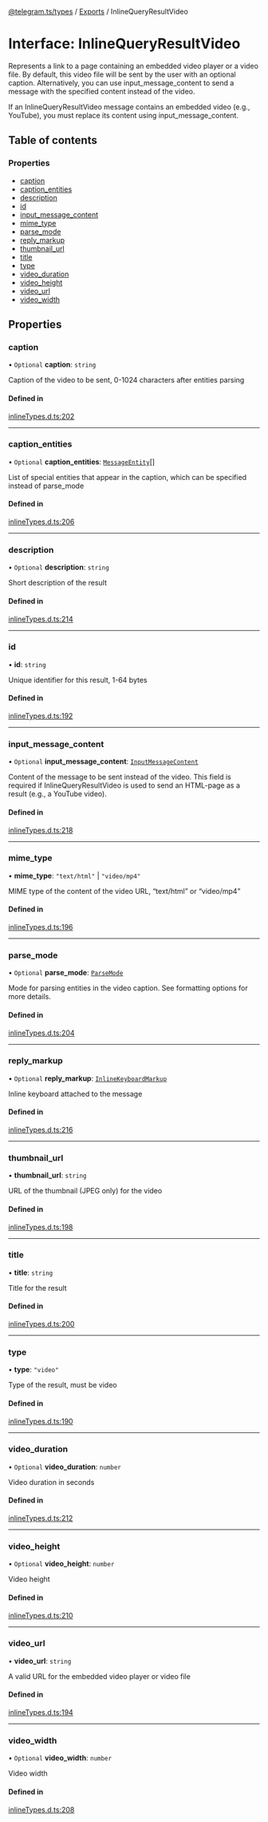 [@telegram.ts/types](../README.md) / [Exports](../modules.md) / InlineQueryResultVideo

# Interface: InlineQueryResultVideo

Represents a link to a page containing an embedded video player or a video file. By default, this video file will be sent by the user with an optional caption. Alternatively, you can use input_message_content to send a message with the specified content instead of the video.

If an InlineQueryResultVideo message contains an embedded video (e.g., YouTube), you must replace its content using input_message_content.

## Table of contents

### Properties

- [caption](InlineQueryResultVideo.md#caption)
- [caption\_entities](InlineQueryResultVideo.md#caption_entities)
- [description](InlineQueryResultVideo.md#description)
- [id](InlineQueryResultVideo.md#id)
- [input\_message\_content](InlineQueryResultVideo.md#input_message_content)
- [mime\_type](InlineQueryResultVideo.md#mime_type)
- [parse\_mode](InlineQueryResultVideo.md#parse_mode)
- [reply\_markup](InlineQueryResultVideo.md#reply_markup)
- [thumbnail\_url](InlineQueryResultVideo.md#thumbnail_url)
- [title](InlineQueryResultVideo.md#title)
- [type](InlineQueryResultVideo.md#type)
- [video\_duration](InlineQueryResultVideo.md#video_duration)
- [video\_height](InlineQueryResultVideo.md#video_height)
- [video\_url](InlineQueryResultVideo.md#video_url)
- [video\_width](InlineQueryResultVideo.md#video_width)

## Properties

### caption

• `Optional` **caption**: `string`

Caption of the video to be sent, 0-1024 characters after entities parsing

#### Defined in

[inlineTypes.d.ts:202](https://github.com/telegramsjs/types/blob/d08200f/src/inlineTypes.d.ts#L202)

___

### caption\_entities

• `Optional` **caption\_entities**: [`MessageEntity`](../modules.md#messageentity)[]

List of special entities that appear in the caption, which can be specified instead of parse_mode

#### Defined in

[inlineTypes.d.ts:206](https://github.com/telegramsjs/types/blob/d08200f/src/inlineTypes.d.ts#L206)

___

### description

• `Optional` **description**: `string`

Short description of the result

#### Defined in

[inlineTypes.d.ts:214](https://github.com/telegramsjs/types/blob/d08200f/src/inlineTypes.d.ts#L214)

___

### id

• **id**: `string`

Unique identifier for this result, 1-64 bytes

#### Defined in

[inlineTypes.d.ts:192](https://github.com/telegramsjs/types/blob/d08200f/src/inlineTypes.d.ts#L192)

___

### input\_message\_content

• `Optional` **input\_message\_content**: [`InputMessageContent`](../modules.md#inputmessagecontent)

Content of the message to be sent instead of the video. This field is required if InlineQueryResultVideo is used to send an HTML-page as a result (e.g., a YouTube video).

#### Defined in

[inlineTypes.d.ts:218](https://github.com/telegramsjs/types/blob/d08200f/src/inlineTypes.d.ts#L218)

___

### mime\_type

• **mime\_type**: ``"text/html"`` \| ``"video/mp4"``

MIME type of the content of the video URL, “text/html” or “video/mp4”

#### Defined in

[inlineTypes.d.ts:196](https://github.com/telegramsjs/types/blob/d08200f/src/inlineTypes.d.ts#L196)

___

### parse\_mode

• `Optional` **parse\_mode**: [`ParseMode`](../modules.md#parsemode)

Mode for parsing entities in the video caption. See formatting options for more details.

#### Defined in

[inlineTypes.d.ts:204](https://github.com/telegramsjs/types/blob/d08200f/src/inlineTypes.d.ts#L204)

___

### reply\_markup

• `Optional` **reply\_markup**: [`InlineKeyboardMarkup`](InlineKeyboardMarkup.md)

Inline keyboard attached to the message

#### Defined in

[inlineTypes.d.ts:216](https://github.com/telegramsjs/types/blob/d08200f/src/inlineTypes.d.ts#L216)

___

### thumbnail\_url

• **thumbnail\_url**: `string`

URL of the thumbnail (JPEG only) for the video

#### Defined in

[inlineTypes.d.ts:198](https://github.com/telegramsjs/types/blob/d08200f/src/inlineTypes.d.ts#L198)

___

### title

• **title**: `string`

Title for the result

#### Defined in

[inlineTypes.d.ts:200](https://github.com/telegramsjs/types/blob/d08200f/src/inlineTypes.d.ts#L200)

___

### type

• **type**: ``"video"``

Type of the result, must be video

#### Defined in

[inlineTypes.d.ts:190](https://github.com/telegramsjs/types/blob/d08200f/src/inlineTypes.d.ts#L190)

___

### video\_duration

• `Optional` **video\_duration**: `number`

Video duration in seconds

#### Defined in

[inlineTypes.d.ts:212](https://github.com/telegramsjs/types/blob/d08200f/src/inlineTypes.d.ts#L212)

___

### video\_height

• `Optional` **video\_height**: `number`

Video height

#### Defined in

[inlineTypes.d.ts:210](https://github.com/telegramsjs/types/blob/d08200f/src/inlineTypes.d.ts#L210)

___

### video\_url

• **video\_url**: `string`

A valid URL for the embedded video player or video file

#### Defined in

[inlineTypes.d.ts:194](https://github.com/telegramsjs/types/blob/d08200f/src/inlineTypes.d.ts#L194)

___

### video\_width

• `Optional` **video\_width**: `number`

Video width

#### Defined in

[inlineTypes.d.ts:208](https://github.com/telegramsjs/types/blob/d08200f/src/inlineTypes.d.ts#L208)
